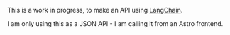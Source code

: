 This is a work in progress, to make an API using [LangChain](https://langchain.readthedocs.io/en/latest/index.html).

I am only using this as a JSON API - I am calling it from an Astro frontend.
